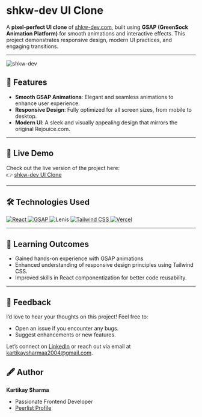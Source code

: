 # shkw-dev UI Clone  

A **pixel-perfect UI clone** of [shkw-dev.com](http://shkw-dev.com), built using **GSAP (GreenSock Animation Platform)** for smooth animations and interactive effects. This project demonstrates responsive design, modern UI practices, and engaging transitions.

---

![shkw-dev](https://github.com/user-attachments/assets/42821bee-92c6-45ec-8c51-1cfb312dec8a)


## 🌟 **Features**  
- **Smooth GSAP Animations**: Elegant and seamless animations to enhance user experience.
- **Responsive Design**: Fully optimized for all screen sizes, from mobile to desktop.  
- **Modern UI**: A sleek and visually appealing design that mirrors the original Rejouice.com.  

---


## 🚀 **Live Demo**  
Check out the live version of the project here:  
👉 [shkw-dev UI Clone](https://shkw-dev.vercel.app/)

---

## 🛠️ **Technologies Used**  
<a href="https://react.dev/" target="_blank" rel="noreferrer"> <img src="https://img.shields.io/badge/react-black.svg?style=for-the-badge&logo=react&logoColor=%2361DAFB&color=black" alt="React" /> </a> <a href="https://greensock.com/gsap/" target="_blank" rel="noreferrer"> <img src="https://img.shields.io/badge/gsap-%2388CE02.svg?style=for-the-badge&logo=greensock&logoColor=white" alt="GSAP" /> </a> <img src="https://img.shields.io/badge/lenis-%230077B5.svg?style=for-the-badge&logo=data:image/svg+xml;base64,PHN2ZyB3aWR0aD0iNjQiIGhlaWdodD0iNjQiIHZpZXdCb3g9IjAgMCA2NCA2NCIgZmlsbD0ibm9uZSIgeG1sbnM9Imh0dHA6Ly93d3cudzMub3JnLzIwMDAvc3ZnIj4KPGNpcmNsZSBjeD0iMzIiIGN5PSIzMiIgcj0iMzIiIGZpbGw9IiMwMDFBNUIiIC8+Cjx0ZXh0IHg9IjIwIiB5PSIzNyIgZmlsbD0id2hpdGUiIGZvbnQtc2l6ZT0iMTEiIGZvbnQtZmFtaWx5PSJBcmlhbCI+TGVuaXM8L3RleHQ+Cjwvc3ZnPgo=" alt="Lenis" /> <a href="https://tailwindcss.com/" target="_blank" rel="noreferrer"> <img src="https://img.shields.io/badge/tailwindcss-%2338B2AC.svg?style=for-the-badge&logo=tailwind-css&logoColor=white" alt="Tailwind CSS" /> </a> <a href="https://vercel.com/" target="_blank" rel="noreferrer"> <img src="https://img.shields.io/badge/vercel-%23000000.svg?style=for-the-badge&logo=vercel&logoColor=white" alt= "Vercel" />
  </a>

---

## 🎯 Learning Outcomes
- Gained hands-on experience with GSAP animations
- Enhanced understanding of responsive design principles using Tailwind CSS.
- Improved skills in React componentization for better code reusability.

---


## 🤝 Feedback
I’d love to hear your thoughts on this project! Feel free to:

- Open an issue if you encounter any bugs.
- Suggest enhancements or new features.
  
Let’s connect on [LinkedIn](https://www.linkedin.com/in/kartikay-sharma2004/) or reach out via email at kartikaysharmaa2004@gmail.com.


## 🖋️ Author
**Kartikay Sharma**

- Passionate Frontend Developer
- [Peerlist Profile](https://peerlist.io/kartikaysharma)

